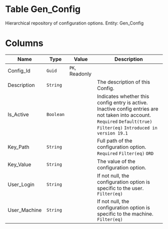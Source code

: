 # Table Gen_Config

Hierarchical repository of configuration options. Entity: Gen_Config

# Columns

| Name | Type | Value | Description |
| - | - | - | --- |
|Config_Id|`Guid`|`PK`, Readonly||
|Description|`String`||The description of this Config. |
|Is_Active|`Boolean`||Indicates whether this config entry is active. Inactive config entries are not taken into account. `Required` `Default(true)` `Filter(eq)` `Introduced in version 19.1` |
|Key_Path|`String`||Full path of the configuration option. `Required` `Filter(eq)` `ORD` |
|Key_Value|`String`||The value of the configuration option. |
|User_Login|`String`||If not null, the configuration option is specific to the user. `Filter(eq)` |
|User_Machine|`String`||If not null, the configuration option is specific to the machine. `Filter(eq)` |
